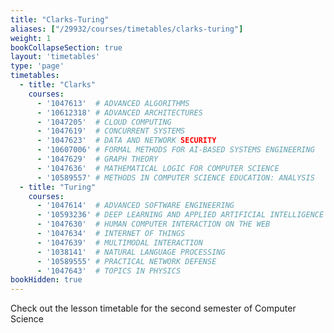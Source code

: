 ```yaml
---
title: "Clarks-Turing"
aliases: ["/29932/courses/timetables/clarks-turing"]
weight: 1
bookCollapseSection: true
layout: 'timetables'
type: 'page'
timetables:
  - title: "Clarks"
    courses:
      - '1047613'  # ADVANCED ALGORITHMS
      - '10612318' # ADVANCED ARCHITECTURES
      - '1047205'  # CLOUD COMPUTING
      - '1047619'  # CONCURRENT SYSTEMS
      - '1047623'  # DATA AND NETWORK SECURITY
      - '10607006' # FORMAL METHODS FOR AI-BASED SYSTEMS ENGINEERING
      - '1047629'  # GRAPH THEORY
      - '1047636'  # MATHEMATICAL LOGIC FOR COMPUTER SCIENCE
      - '10589557' # METHODS IN COMPUTER SCIENCE EDUCATION: ANALYSIS
  - title: "Turing"
    courses:
      - '1047614'  # ADVANCED SOFTWARE ENGINEERING
      - '10593236' # DEEP LEARNING AND APPLIED ARTIFICIAL INTELLIGENCE
      - '1047630'  # HUMAN COMPUTER INTERACTION ON THE WEB
      - '1047634'  # INTERNET OF THINGS
      - '1047639'  # MULTIMODAL INTERACTION
      - '1038141'  # NATURAL LANGUAGE PROCESSING
      - '10589555' # PRACTICAL NETWORK DEFENSE
      - '1047643'  # TOPICS IN PHYSICS
bookHidden: true
---
```


Check out the lesson timetable for the second semester of Computer Science
